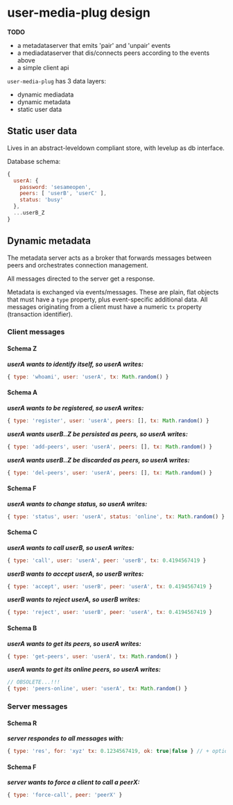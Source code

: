 # user-media-plug design

**TODO**

+ a metadataserver that emits 'pair' and 'unpair' events
+ a mediadataserver that dis/connects peers according to the events above
+ a simple client api

`user-media-plug` has 3 data layers:

+ dynamic mediadata
+ dynamic metadata
+ static user data

## Static user data

Lives in an abstract-leveldown compliant store, with levelup as db interface.

Database schema:

``` js
{
  userA: {
    password: 'sesameopen',
    peers: [ 'userB', 'userC' ],
    status: 'busy'
  },
  ...userB_Z
}
```

## Dynamic metadata

The metadata server acts as a broker that forwards messages between peers and orchestrates connection management.

All messages directed to the server get a response.

Metadata is exchanged via events/messages. These are plain, flat objects that must have a `type` property, plus event-specific additional data. All messages originating from a client must have a numeric `tx` property (transaction identifier).

### Client messages

#### Schema Z

**_userA wants to identify itself, so userA writes:_**

``` js
{ type: 'whoami', user: 'userA', tx: Math.random() }
```

#### Schema A

**_userA wants to be registered, so userA writes:_**

``` js
{ type: 'register', user: 'userA', peers: [], tx: Math.random() }
```

**_userA wants userB..Z be persisted as peers, so userA writes:_**

``` js
{ type: 'add-peers', user: 'userA', peers: [], tx: Math.random() }
```

**_userA wants userB..Z be discarded as peers, so userA writes:_**

``` js
{ type: 'del-peers', user: 'userA', peers: [], tx: Math.random() }
```

#### Schema F

**_userA wants to change status, so userA writes:_**

``` js
{ type: 'status', user: 'userA', status: 'online', tx: Math.random() }
```

#### Schema C

**_userA wants to call userB, so userA writes:_**

``` js
{ type: 'call', user: 'userA', peer: 'userB', tx: 0.4194567419 }
```

**_userB wants to accept userA, so userB writes:_**

``` js
{ type: 'accept', user: 'userB', peer: 'userA', tx: 0.4194567419 }
```

**_userB wants to reject userA, so userB writes:_**

``` js
{ type: 'reject', user: 'userB', peer: 'userA', tx: 0.4194567419 }
```

#### Schema B

**_userA wants to get its peers, so userA writes:_**

``` js
{ type: 'get-peers', user: 'userA', tx: Math.random() }
```

**_userA wants to get its online peers, so userA writes:_**

``` js
// OBSOLETE...!!!
{ type: 'peers-online', user: 'userA', tx: Math.random() }
```

### Server messages

#### Schema R

**_server respondes to all messages with:_**

``` js
{ type: 'res', for: 'xyz' tx: 0.1234567419, ok: true|false } // + optional fields
```

#### Schema F

**_server wants to force a client to call a peerX:_**

``` js
{ type: 'force-call', peer: 'peerX' }
```
